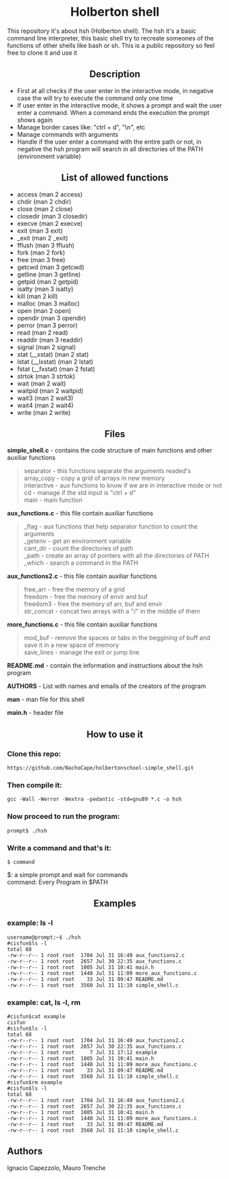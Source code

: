 <h1 align="center">Holberton shell</h1>
This repository it's about hsh (Holberton shell). The hsh it's a basic command line interpreter, this basic shell try to recreate someones of the functions of other shells like bash or sh. This is a public repository so feel free to clone it and use it

<h2 align="center">Description</h2>

- First at all checks if the user enter in the interactive mode, in negative case the will try to execute the command only one time<br>
- If user enter in the interactive mode, it shows a prompt and wait the user enter a command. When a command ends the execution the prompt shows again<br>
- Manage border cases like: "ctrl + d", "\n", etc<br>
- Manage commands with arguments<br>
- Handle if the user enter a command with the entire path or not, in negative the hsh program will search in all directories of the PATH (environment variable)<br>

<h2 align="center">List of allowed functions</h2>

- access (man 2 access)
- chdir (man 2 chdir)
- close (man 2 close)
- closedir (man 3 closedir)
- execve (man 2 execve)
- exit (man 3 exit)
- _exit (man 2 _exit)
- fflush (man 3 fflush)
- fork (man 2 fork)
- free (man 3 free)
- getcwd (man 3 getcwd)
- getline (man 3 getline)
- getpid (man 2 getpid)
- isatty (man 3 isatty)
- kill (man 2 kill)
- malloc (man 3 malloc)
- open (man 2 open)
- opendir (man 3 opendir)
- perror (man 3 perror)
- read (man 2 read)
- readdir (man 3 readdir)
- signal (man 2 signal)
- stat (__xstat) (man 2 stat)
- lstat (__lxstat) (man 2 lstat)
- fstat (__fxstat) (man 2 fstat)
- strtok (man 3 strtok)
- wait (man 2 wait)
- waitpid (man 2 waitpid)
- wait3 (man 2 wait3)
- wait4 (man 2 wait4)
- write (man 2 write)

<h2 align="center">Files</h2>

**simple_shell.c** - contains the code structure of main functions and other auxiliar functions
> separator - this functions separate the arguments readed's<br>
> array_copy - copy a grid of arrays in new memory<br>
> interactive - aux functions to know if we are in interactive mode or not<br>
> cd - manage if the std input is "ctrl + d"<br>
> main - main function<br>

**aux_functions.c** - this file contain auxiliar functions 
>  _flag - aux functions that help separator function to count the arguments<br>
>  _getenv - get an environment variable<br>
>  cant_dir - count the directories of path<br>
>  _path - create an array of pointers with all the directories of PATH<br>
>  _which - search a command in the PATH<br>

**aux_functions2.c** - this file contain auxiliar functions
> free_arr - free the memory of a grid<br>
> freedom - free the memory of envir and buf<br>
> freedom3 - free the memory of arr, buf and envir<br>
> str_concat - concat two arrays with a "/" in the middle of them<br>

**more_functions.c** - this file contain auxiliar functions
> mod_buf - remove the spaces or tabs in the beggining of buff and save it in a new space of memory<br>
> save_lines - manage the exit or jump line<br>

**README.md** - contain the information and instructions about the hsh program

**AUTHORS** - List with names and emails of the creators of the program

**man** - man file for this shell

**main.h** - header file


<h2 align="center">How to use it</h2>

<h3>Clone this repo:</h3>

`https://github.com/NachoCape/holbertonschool-simple_shell.git`

<h3>Then compile it:</h3>

`gcc -Wall -Werror -Wextra -pedantic -std=gnu89 *.c -o hsh`

<h3>Now proceed to run the program:</h3>

`prompt$ ./hsh`

<h3>Write a command and that's it:</h3>

`$ command`

$: a simple prompt and wait for commands<br>
command: Every Program in $PATH


<h2 align="center">Examples</h2>


<h3>example: ls -l</h3>

    username@prompt:~$ ./hsh
    #cisfun$ls -l
    total 68
    -rw-r--r-- 1 root root  1704 Jul 31 16:49 aux_functions2.c
    -rw-r--r-- 1 root root  2657 Jul 30 22:35 aux_functions.c
    -rw-r--r-- 1 root root  1005 Jul 31 10:41 main.h
    -rw-r--r-- 1 root root  1440 Jul 31 11:09 more_aux_functions.c
    -rw-r--r-- 1 root root    33 Jul 31 09:47 README.md
    -rw-r--r-- 1 root root  3560 Jul 31 11:10 simple_shell.c


<h3>example: cat, ls -l, rm</h3>


    #cisfun$cat example
    cisfun
    #cisfun$ls -l
    total 68
    -rw-r--r-- 1 root root  1704 Jul 31 16:49 aux_functions2.c
    -rw-r--r-- 1 root root  2657 Jul 30 22:35 aux_functions.c
    -rw-r--r-- 1 root root     7 Jul 31 17:12 example
    -rw-r--r-- 1 root root  1005 Jul 31 10:41 main.h
    -rw-r--r-- 1 root root  1440 Jul 31 11:09 more_aux_functions.c
    -rw-r--r-- 1 root root    33 Jul 31 09:47 README.md
    -rw-r--r-- 1 root root  3560 Jul 31 11:10 simple_shell.c
    #cisfun$rm example
    #cisfun$ls -l
    total 68
    -rw-r--r-- 1 root root  1704 Jul 31 16:49 aux_functions2.c
    -rw-r--r-- 1 root root  2657 Jul 30 22:35 aux_functions.c
    -rw-r--r-- 1 root root  1005 Jul 31 10:41 main.h
    -rw-r--r-- 1 root root  1440 Jul 31 11:09 more_aux_functions.c
    -rw-r--r-- 1 root root    33 Jul 31 09:47 README.md
    -rw-r--r-- 1 root root  3560 Jul 31 11:10 simple_shell.c


<h2>Authors</h2>

Ignacio Capezzolo, Mauro Trenche
